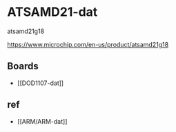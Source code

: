 
# ATSAMD21-dat

atsamd21g18

https://www.microchip.com/en-us/product/atsamd21g18

## Boards 

- [[DOD1107-dat]]


## ref 

- [[ARM/ARM-dat]]